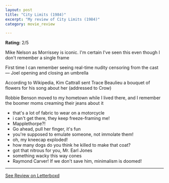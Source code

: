 ```yaml
---
layout: post
title: "City Limits (1984)"
excerpt: "My review of City Limits (1984)"
category: movie_review

---
```


**Rating:** 2/5

Mike Nelson as Morrissey is iconic. I'm certain I've seen this even though I don't remember a single frame

First time I can remember seeing real-time nudity censoring from the cast — Joel opening and closing an umbrella

According to Wikipedia, Kim Cattrall sent Trace Beaulieu a bouquet of flowers for his song about her (addressed to Crow)

Robbie Benson moved to my hometown while I lived there, and I remember the boomer moms creaming their jeans about it

* that's a lot of fabric to wear on a motorcycle 
* i can't get there, they keep freeze-framing me!
* Mapplethorpe?!
* Go ahead, pull her finger, it's fun
* you're supposed to emulate someone, not immolate them!
* oh, my kneecap exploded!
* how many dogs do you think he killed to make that coat?
* got that nitrous for you, Mr. Earl Jones
* something wacky this way cones
* Raymond Carver! If we don't save him, minimalism is doomed!

<hr>

[See Review on Letterboxd](https://boxd.it/4URMfv)
